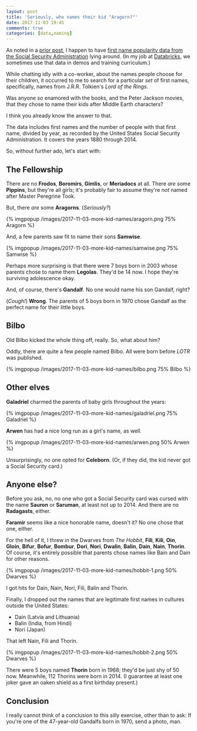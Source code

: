 ```yaml
---
layout: post
title: 'Seriously, who names their kid "Aragorn?"'
date: 2017-11-03 19:45
comments: true
categories: [data,naming]
---
```


As noted in a [prior post](/blog/2016/12/29/tammy/),
I happen to have 
[first name popularity data from the Social Security Administration](https://www.ssa.gov/OACT/babynames/limits.html)
lying around. (In my job at [Databricks](https://databricks.com/), we
sometimes use that data in demos and training curriculum.)

While chatting idly with a co-worker, about the names people choose for their
children, it occurred to me to search for a particular _set_ of first names,
specifically, names from J.R.R. Tolkien's _Lord of the Rings_.

Was anyone _so_ enamored with the books, and the Peter Jackson movies, that
they chose to name their kids after Middle Earth characters?

I think you already know the answer to that.

<!-- more -->

The data includes first names and the number of people with that first name,
divided by year, as recorded by the United States Social Security
Administration. It covers the years 1880 through 2014.

So, without further ado, let's start with:

## The Fellowship

There are no **Frodos**, **Boromirs**, **Gimlis**, or **Meriadocs** at all.
There _are_ some **Pippins**, but they're all girls; it's probably fair to
assume they're _not_ named after Master Peregrine Took.

But, there _are_ some **Aragorns**. (_Seriously?_)

{% imgpopup /images/2017-11-03-more-kid-names/aragorn.png 75% Aragorn %}

And, a few parents saw fit to name their sons **Samwise**.

{% imgpopup /images/2017-11-03-more-kid-names/samwise.png 75% Samwise %}

Perhaps more surprising is that there were 7 boys born in 2003 whose parents
chose to name them **Legolas**. They'd be 14 now. I hope they're surviving
adolescence okay.

And, of course, there's **Gandalf**. No one would name his son Gandalf,
right? 

(_Cough!_) **Wrong**. The parents of 5 boys born in 1970 chose Gandalf as the
perfect name for their little boys.

## Bilbo

Old Bilbo kicked the whole thing off, really. So, what about him?

Oddly, there are quite a few people named Bilbo. All were born before _LOTR_
was published.

{% imgpopup /images/2017-11-03-more-kid-names/bilbo.png 75% Bilbo %}

## Other elves

**Galadriel** charmed the parents of baby girls throughout the years:

{% imgpopup /images/2017-11-03-more-kid-names/galadriel.png 75% Galadriel %}

**Arwen** has had a nice long run as a girl's name, as well.

{% imgpopup /images/2017-11-03-more-kid-names/arwen.png 50% Arwen %}

Unsurprisingly, no one opted for **Celeborn**. (Or, if they did, the kid never
got a Social Security card.)

## Anyone else?

Before you ask, no, no one who got a Social Security card was cursed with the
name **Sauron** or **Saruman**, at least not up to 2014. And there are no
**Radagasts**, either.

**Faramir** seems like a nice honorable name, doesn't it? No one chose that
one, either.

For the hell of it, I threw in the Dwarves from _The Hobbit_, **Fili**,
**Kili**, **Oin**, **Gloin**, **Bifur**, **Bofur**, **Bombur**, **Dori**,
**Nori**, **Dwalin**, **Balin**, **Dain**, **Nain**, **Thorin**. Of course,
it's entirely possible that parents chose names like Bain and Dain for other
reasons.

{% imgpopup /images/2017-11-03-more-kid-names/hobbit-1.png 50% Dwarves %}

I got hits for Dain, Nain, Nori, Fili, Balin and Thorin.

Finally, I dropped out the names that are legitimate first names in cultures
outside the United States:

* Dain (Latvia and Lithuania)
* Balin (India, from Hindi)
* Nori (Japan)

That left Nain, Fili and Thorin.

{% imgpopup /images/2017-11-03-more-kid-names/hobbit-2.png 50% Dwarves %}

There were 5 boys named **Thorin** born in 1968; they'd be just shy of 50 now.
Meanwhile, 112 Thorins were born in 2014. (I guarantee at least one joker
gave an oaken shield as a first birthday present.)

## Conclusion

I really cannot think of a conclusion to this silly exercise, other than to
ask: If you're one of the 47-year-old Gandalfs born in 1970, send a photo,
man.
